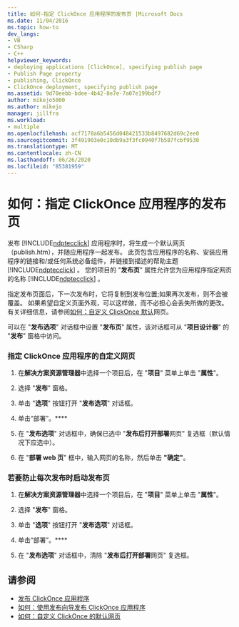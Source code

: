 ```yaml
---
title: 如何-指定 ClickOnce 应用程序的发布页 |Microsoft Docs
ms.date: 11/04/2016
ms.topic: how-to
dev_langs:
- VB
- CSharp
- C++
helpviewer_keywords:
- deploying applications [ClickOnce], specifying publish page
- Publish Page property
- publishing, ClickOnce
- ClickOnce deployment, specifying publish page
ms.assetid: 9d70eebb-bdee-4b42-8e7e-7a07e199bdf7
author: mikejo5000
ms.author: mikejo
manager: jillfra
ms.workload:
- multiple
ms.openlocfilehash: acf7178a6b5456d048421533b8497682d69c2ee0
ms.sourcegitcommit: 3f491903e0c10db9a3f3fc0940f7b587fcbf9530
ms.translationtype: MT
ms.contentlocale: zh-CN
ms.lasthandoff: 06/26/2020
ms.locfileid: "85381959"
---
```

# <a name="how-to-specify-a-publish-page-for-a-clickonce-application"></a>如何：指定 ClickOnce 应用程序的发布页
发布 [!INCLUDE[ndptecclick](../deployment/includes/ndptecclick_md.md)] 应用程序时，将生成一个默认网页（publish.htm），并随应用程序一起发布。 此页包含应用程序的名称、安装应用程序的链接和/或任何系统必备组件，并链接到描述的帮助主题 [!INCLUDE[ndptecclick](../deployment/includes/ndptecclick_md.md)] 。 您的项目的 "**发布页**" 属性允许您为应用程序指定网页的名称 [!INCLUDE[ndptecclick](../deployment/includes/ndptecclick_md.md)] 。

 指定发布页面后，下一次发布时，它将复制到发布位置;如果再次发布，则不会被覆盖。 如果希望自定义页面外观，可以这样做，而不必担心会丢失所做的更改。 有关详细信息，请参阅[如何：自定义 ClickOnce 默认](../deployment/how-to-customize-the-default-web-page-for-a-clickonce-application.md)网页。

 可以在 "**发布选项**" 对话框中设置 "**发布页**" 属性，该对话框可从 "**项目设计器**" 的 "**发布**" 窗格中访问。

### <a name="to-specify-a-custom-web-page-for-a-clickonce-application"></a>指定 ClickOnce 应用程序的自定义网页

1. 在**解决方案资源管理器**中选择一个项目后，在 "**项目**" 菜单上单击 "**属性**"。

2. 选择 "**发布**" 窗格。

3. 单击 "**选项**" 按钮打开 "**发布选项**" 对话框。

4. 单击“部署”。****

5. 在 "**发布选项**" 对话框中，确保已选中 "**发布后打开部署**网页" 复选框（默认情况下应选中）。

6. 在 "**部署 web 页**" 框中，输入网页的名称，然后单击 **"确定"**。

### <a name="to-prevent-the-publish-page-from-launching-each-time-you-publish"></a>若要防止每次发布时启动发布页

1. 在**解决方案资源管理器**中选择一个项目后，在 "**项目**" 菜单上单击 "**属性**"。

2. 选择 "**发布**" 窗格。

3. 单击 "**选项**" 按钮打开 "**发布选项**" 对话框。

4. 单击“部署”。****

5. 在 "**发布选项**" 对话框中，清除 "**发布后打开部署**网页" 复选框。

## <a name="see-also"></a>请参阅
- [发布 ClickOnce 应用程序](../deployment/publishing-clickonce-applications.md)
- [如何：使用发布向导发布 ClickOnce 应用程序](../deployment/how-to-publish-a-clickonce-application-using-the-publish-wizard.md)
- [如何：自定义 ClickOnce 的默认网页](../deployment/how-to-customize-the-default-web-page-for-a-clickonce-application.md)